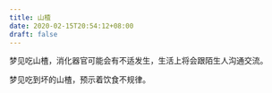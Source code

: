 ```yaml
---
title: 山楂
date: 2020-02-15T20:54:12+08:00
draft: false
---
```


梦见吃山楂，消化器官可能会有不适发生，生活上将会跟陌生人沟通交流。

梦见吃到坏的山楂，预示着饮食不规律。